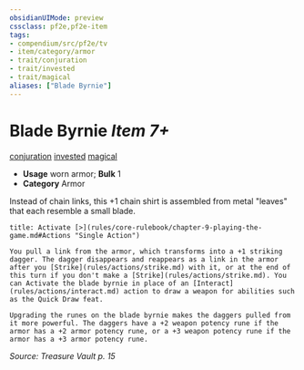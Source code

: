 ```yaml
---
obsidianUIMode: preview
cssclass: pf2e,pf2e-item
tags:
- compendium/src/pf2e/tv
- item/category/armor
- trait/conjuration
- trait/invested
- trait/magical
aliases: ["Blade Byrnie"]
---
```

# Blade Byrnie *Item 7+*  
[conjuration](rules/traits/conjuration.md)  [invested](rules/traits/invested.md)  [magical](rules/traits/magical.md)  

- **Usage** worn armor; **Bulk** 1
- **Category** Armor

Instead of chain links, this +1 chain shirt is assembled from metal "leaves" that each resemble a small blade.

```ad-embed-ability
title: Activate [>](rules/core-rulebook/chapter-9-playing-the-game.md#Actions "Single Action")

You pull a link from the armor, which transforms into a +1 striking dagger. The dagger disappears and reappears as a link in the armor after you [Strike](rules/actions/strike.md) with it, or at the end of this turn if you don't make a [Strike](rules/actions/strike.md). You can Activate the blade byrnie in place of an [Interact](rules/actions/interact.md) action to draw a weapon for abilities such as the Quick Draw feat.

Upgrading the runes on the blade byrnie makes the daggers pulled from it more powerful. The daggers have a +2 weapon potency rune if the armor has a +2 armor potency rune, or a +3 weapon potency rune if the armor has a +3 armor potency rune.
```

*Source: Treasure Vault p. 15*